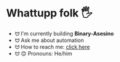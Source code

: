 # Whattupp folk 🖐️  

- ᗢ I'm currently building **Binary-Asesino**  
- ᗢ Ask me about automation  
- ᗢ How to reach me: [click here](https://pkmishra.netlify.app/)  
- ᗢ 😊 Pronouns: He/him
